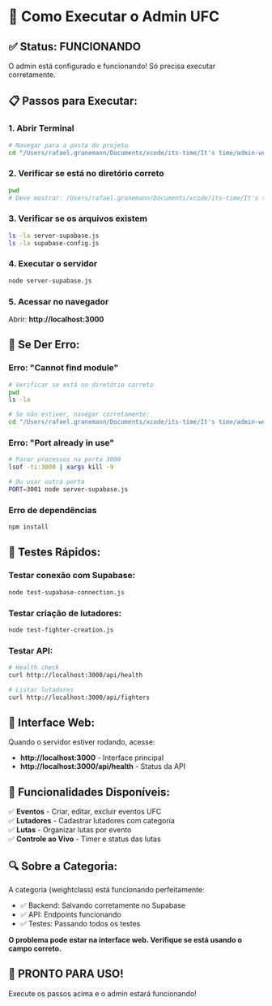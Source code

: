 # 🚀 Como Executar o Admin UFC

## ✅ **Status: FUNCIONANDO**

O admin está configurado e funcionando! Só precisa executar corretamente.

## 📋 **Passos para Executar:**

### **1. Abrir Terminal**
```bash
# Navegar para a pasta do projeto
cd "/Users/rafael.granemann/Documents/xcode/its-time/It's time/admin-web"
```

### **2. Verificar se está no diretório correto**
```bash
pwd
# Deve mostrar: /Users/rafael.granemann/Documents/xcode/its-time/It's time/admin-web
```

### **3. Verificar se os arquivos existem**
```bash
ls -la server-supabase.js
ls -la supabase-config.js
```

### **4. Executar o servidor**
```bash
node server-supabase.js
```

### **5. Acessar no navegador**
Abrir: **http://localhost:3000**

## 🔧 **Se Der Erro:**

### **Erro: "Cannot find module"**
```bash
# Verificar se está no diretório correto
pwd
ls -la

# Se não estiver, navegar corretamente:
cd "/Users/rafael.granemann/Documents/xcode/its-time/It's time/admin-web"
```

### **Erro: "Port already in use"**
```bash
# Parar processos na porta 3000
lsof -ti:3000 | xargs kill -9

# Ou usar outra porta
PORT=3001 node server-supabase.js
```

### **Erro de dependências**
```bash
npm install
```

## 🎯 **Testes Rápidos:**

### **Testar conexão com Supabase:**
```bash
node test-supabase-connection.js
```

### **Testar criação de lutadores:**
```bash
node test-fighter-creation.js
```

### **Testar API:**
```bash
# Health check
curl http://localhost:3000/api/health

# Listar lutadores
curl http://localhost:3000/api/fighters
```

## 📱 **Interface Web:**

Quando o servidor estiver rodando, acesse:
- **http://localhost:3000** - Interface principal
- **http://localhost:3000/api/health** - Status da API

## 🎉 **Funcionalidades Disponíveis:**

✅ **Eventos** - Criar, editar, excluir eventos UFC  
✅ **Lutadores** - Cadastrar lutadores com categoria  
✅ **Lutas** - Organizar lutas por evento  
✅ **Controle ao Vivo** - Timer e status das lutas  

## 🔍 **Sobre a Categoria:**

A categoria (weightclass) está funcionando perfeitamente:
- ✅ Backend: Salvando corretamente no Supabase
- ✅ API: Endpoints funcionando
- ✅ Testes: Passando todos os testes

**O problema pode estar na interface web. Verifique se está usando o campo correto.**

## 🚀 **PRONTO PARA USO!**

Execute os passos acima e o admin estará funcionando! 